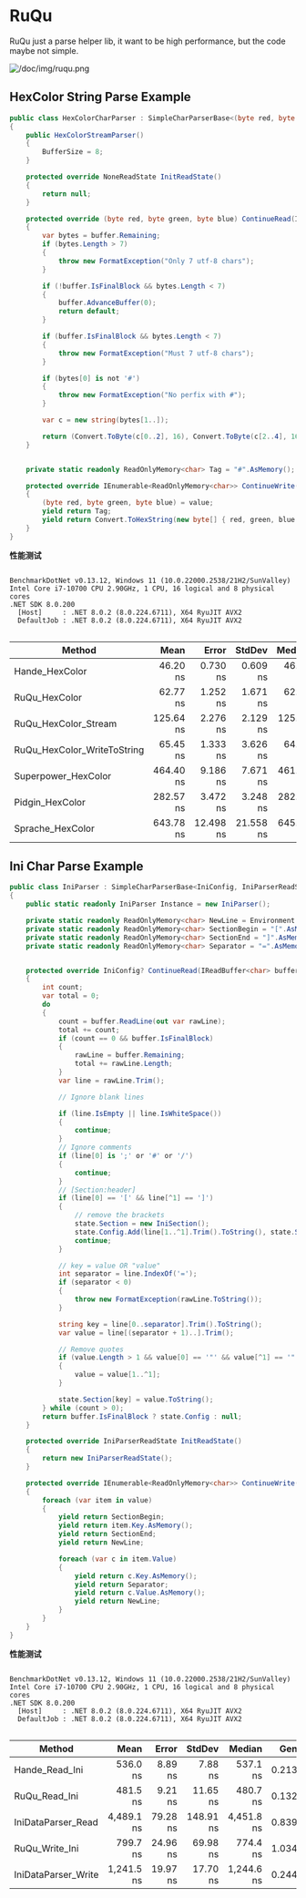 # RuQu

RuQu just a parse helper lib, it want to be high performance, but the code maybe not simple.

![/doc/img/ruqu.png](https://raw.githubusercontent.com/fs7744/ruqu/main/doc/img/RuQu.png)

## HexColor String Parse Example

``` csharp
public class HexColorCharParser : SimpleCharParserBase<(byte red, byte green, byte blue), NoneReadState>
{
    public HexColorStreamParser()
    {
        BufferSize = 8;
    }

    protected override NoneReadState InitReadState()
    {
        return null;
    }

    protected override (byte red, byte green, byte blue) ContinueRead(IReadBuffer<char> buffer, ref NoneReadState state)
    {
        var bytes = buffer.Remaining;
        if (bytes.Length > 7)
        {
            throw new FormatException("Only 7 utf-8 chars");
        }

        if (!buffer.IsFinalBlock && bytes.Length < 7)
        {
            buffer.AdvanceBuffer(0);
            return default;
        }

        if (buffer.IsFinalBlock && bytes.Length < 7)
        {
            throw new FormatException("Must 7 utf-8 chars");
        }

        if (bytes[0] is not '#')
        {
            throw new FormatException("No perfix with #");
        }

        var c = new string(bytes[1..]);

        return (Convert.ToByte(c[0..2], 16), Convert.ToByte(c[2..4], 16), Convert.ToByte(c[4..6], 16));
    }


    private static readonly ReadOnlyMemory<char> Tag = "#".AsMemory();

    protected override IEnumerable<ReadOnlyMemory<char>> ContinueWrite((byte red, byte green, byte blue) value)
    {
        (byte red, byte green, byte blue) = value;
        yield return Tag;
        yield return Convert.ToHexString(new byte[] { red, green, blue }).AsMemory();
    }
}
```

**性能测试**

```

BenchmarkDotNet v0.13.12, Windows 11 (10.0.22000.2538/21H2/SunValley)
Intel Core i7-10700 CPU 2.90GHz, 1 CPU, 16 logical and 8 physical cores
.NET SDK 8.0.200
  [Host]     : .NET 8.0.2 (8.0.224.6711), X64 RyuJIT AVX2
  DefaultJob : .NET 8.0.2 (8.0.224.6711), X64 RyuJIT AVX2


```

| Method                      | Mean      | Error     | StdDev    | Median    | Gen0   | Gen1   | Allocated |
|---------------------------- |----------:|----------:|----------:|----------:|-------:|-------:|----------:|
| Hande_HexColor              |  46.20 ns |  0.730 ns |  0.609 ns |  46.21 ns | 0.0114 |      - |      96 B |
| RuQu_HexColor               |  62.77 ns |  1.252 ns |  1.671 ns |  62.52 ns | 0.0229 |      - |     192 B |
| RuQu_HexColor_Stream        | 125.64 ns |  2.276 ns |  2.129 ns | 125.75 ns | 0.0248 |      - |     208 B |
| RuQu_HexColor_WriteToString |  65.45 ns |  1.333 ns |  3.626 ns |  64.39 ns | 0.0315 |      - |     264 B |
| Superpower_HexColor         | 464.40 ns |  9.186 ns |  7.671 ns | 461.79 ns | 0.0954 |      - |     800 B |
| Pidgin_HexColor             | 282.57 ns |  3.472 ns |  3.248 ns | 282.52 ns | 0.0420 |      - |     352 B |
| Sprache_HexColor            | 643.78 ns | 12.498 ns | 21.558 ns | 645.83 ns | 0.3519 | 0.0010 |    2944 B |

## Ini Char Parse Example

``` csharp
public class IniParser : SimpleCharParserBase<IniConfig, IniParserReadState>
{
    public static readonly IniParser Instance = new IniParser();

    private static readonly ReadOnlyMemory<char> NewLine = Environment.NewLine.AsMemory();
    private static readonly ReadOnlyMemory<char> SectionBegin = "[".AsMemory();
    private static readonly ReadOnlyMemory<char> SectionEnd = "]".AsMemory();
    private static readonly ReadOnlyMemory<char> Separator = "=".AsMemory();


    protected override IniConfig? ContinueRead(IReadBuffer<char> buffer, ref IniParserReadState state)
    {
        int count;
        var total = 0;
        do
        {
            count = buffer.ReadLine(out var rawLine);
            total += count;
            if (count == 0 && buffer.IsFinalBlock)
            {
                rawLine = buffer.Remaining;
                total += rawLine.Length;
            }
            var line = rawLine.Trim();

            // Ignore blank lines

            if (line.IsEmpty || line.IsWhiteSpace())
            {
                continue;
            }
            // Ignore comments
            if (line[0] is ';' or '#' or '/')
            {
                continue;
            }
            // [Section:header]
            if (line[0] == '[' && line[^1] == ']')
            {
                // remove the brackets
                state.Section = new IniSection();
                state.Config.Add(line[1..^1].Trim().ToString(), state.Section);
                continue;
            }

            // key = value OR "value"
            int separator = line.IndexOf('=');
            if (separator < 0)
            {
                throw new FormatException(rawLine.ToString());
            }

            string key = line[0..separator].Trim().ToString();
            var value = line[(separator + 1)..].Trim();

            // Remove quotes
            if (value.Length > 1 && value[0] == '"' && value[^1] == '"')
            {
                value = value[1..^1];
            }

            state.Section[key] = value.ToString();
        } while (count > 0);
        return buffer.IsFinalBlock ? state.Config : null;
    }

    protected override IniParserReadState InitReadState()
    {
        return new IniParserReadState();
    }

    protected override IEnumerable<ReadOnlyMemory<char>> ContinueWrite(IniConfig value)
    {
        foreach (var item in value)
        {
            yield return SectionBegin;
            yield return item.Key.AsMemory();
            yield return SectionEnd;
            yield return NewLine;

            foreach (var c in item.Value)
            {
                yield return c.Key.AsMemory();
                yield return Separator;
                yield return c.Value.AsMemory();
                yield return NewLine;
            }
        }
    }
}
```

**性能测试**

```

BenchmarkDotNet v0.13.12, Windows 11 (10.0.22000.2538/21H2/SunValley)
Intel Core i7-10700 CPU 2.90GHz, 1 CPU, 16 logical and 8 physical cores
.NET SDK 8.0.200
  [Host]     : .NET 8.0.2 (8.0.224.6711), X64 RyuJIT AVX2
  DefaultJob : .NET 8.0.2 (8.0.224.6711), X64 RyuJIT AVX2


```

| Method              | Mean       | Error    | StdDev    | Median     | Gen0   | Gen1   | Allocated |
|-------------------- |-----------:|---------:|----------:|-----------:|-------:|-------:|----------:|
| Hande_Read_Ini      |   536.0 ns |  8.89 ns |   7.88 ns |   537.1 ns | 0.2136 |      - |   1.75 KB |
| RuQu_Read_Ini       |   481.5 ns |  9.21 ns |  11.65 ns |   480.7 ns | 0.1326 |      - |   1.09 KB |
| IniDataParser_Read  | 4,489.1 ns | 79.28 ns | 148.91 ns | 4,451.8 ns | 0.8392 | 0.0076 |   6.91 KB |
| RuQu_Write_Ini      |   799.7 ns | 24.96 ns |  69.98 ns |   774.4 ns | 1.0347 | 0.0315 |   8.45 KB |
| IniDataParser_Write | 1,241.5 ns | 19.97 ns |  17.70 ns | 1,244.6 ns | 0.2441 |      - |   2.01 KB |
